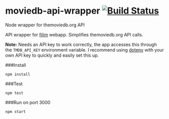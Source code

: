 # moviedb-api-wrapper [![Build Status](https://travis-ci.org/asherjames/moviedb-api-wrapper.svg?branch=dev)](https://travis-ci.org/asherjames/moviedb-api-wrapper)
Node wrapper for themoviedb.org API

API wrapper for [filim](https://github.com/asherjames/filim-frontend) webapp.  Simplifies themoviedb.org API calls.

**Note:** Needs an API key to work correctly, the app accesses this through the `TMDB_API_KEY` environment variable.
I recommend using [dotenv](https://www.npmjs.com/package/dotenv) with your own API key to quickly and easily set this up.

###Install
```
npm install
```

###Test
```
npm test
```

###Run on port 3000
```
npm start
```
